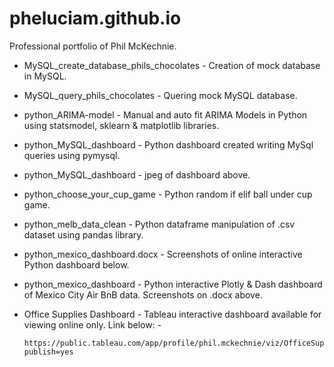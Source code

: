 # pheluciam.github.io
Professional portfolio of Phil McKechnie.

* MySQL_create_database_phils_chocolates - Creation of mock database in MySQL.
* MySQL_query_phils_chocolates - Quering mock MySQL database.
* python_ARIMA-model - Manual and auto fit ARIMA Models in Python using statsmodel, sklearn & matplotlib libraries.
* python_MySQL_dashboard - Python dashboard created writing MySql queries using pymysql.
* python_MySQL_dashboard - jpeg of dashboard above.
* python_choose_your_cup_game - Python random if elif ball under cup game.
* python_melb_data_clean - Python dataframe manipulation of .csv dataset using pandas library.
* python_mexico_dashboard.docx - Screenshots of online interactive Python dashboard below.
* python_mexico_dashboard - Python interactive Plotly & Dash dashboard of Mexico City Air BnB data. Screenshots on .docx above.
* Office Supplies Dashboard  - Tableau interactive dashboard available for viewing online only. Link below: -
  
      https://public.tableau.com/app/profile/phil.mckechnie/viz/OfficeSuppliesDashboard_16908776321470/Dashboard1?publish=yes
